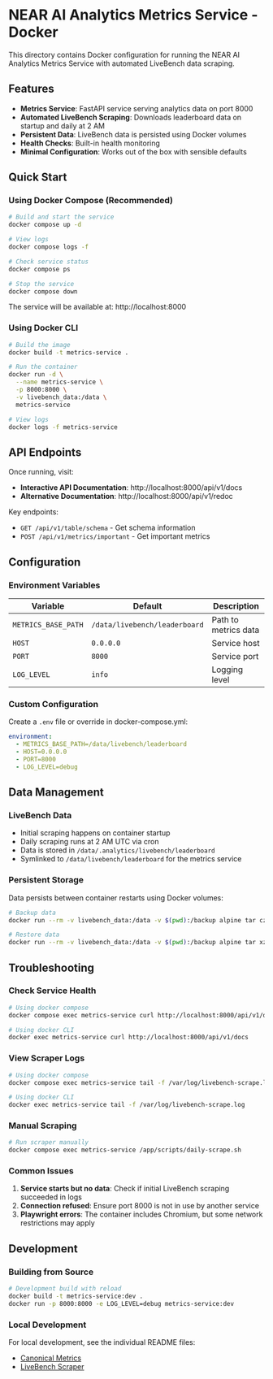 # NEAR AI Analytics Metrics Service - Docker

This directory contains Docker configuration for running the NEAR AI Analytics Metrics Service with automated LiveBench data scraping.

## Features

- **Metrics Service**: FastAPI service serving analytics data on port 8000
- **Automated LiveBench Scraping**: Downloads leaderboard data on startup and daily at 2 AM
- **Persistent Data**: LiveBench data is persisted using Docker volumes
- **Health Checks**: Built-in health monitoring
- **Minimal Configuration**: Works out of the box with sensible defaults

## Quick Start

### Using Docker Compose (Recommended)

```bash
# Build and start the service
docker compose up -d

# View logs
docker compose logs -f

# Check service status
docker compose ps

# Stop the service
docker compose down
```

The service will be available at: http://localhost:8000

### Using Docker CLI

```bash
# Build the image
docker build -t metrics-service .

# Run the container
docker run -d \
  --name metrics-service \
  -p 8000:8000 \
  -v livebench_data:/data \
  metrics-service

# View logs
docker logs -f metrics-service
```

## API Endpoints

Once running, visit:
- **Interactive API Documentation**: http://localhost:8000/api/v1/docs
- **Alternative Documentation**: http://localhost:8000/api/v1/redoc

Key endpoints:
- `GET /api/v1/table/schema` - Get schema information
- `POST /api/v1/metrics/important` - Get important metrics

## Configuration

### Environment Variables

| Variable | Default | Description |
|----------|---------|-------------|
| `METRICS_BASE_PATH` | `/data/livebench/leaderboard` | Path to metrics data |
| `HOST` | `0.0.0.0` | Service host |
| `PORT` | `8000` | Service port |
| `LOG_LEVEL` | `info` | Logging level |

### Custom Configuration

Create a `.env` file or override in docker-compose.yml:

```yaml
environment:
  - METRICS_BASE_PATH=/data/livebench/leaderboard
  - HOST=0.0.0.0
  - PORT=8000
  - LOG_LEVEL=debug
```

## Data Management

### LiveBench Data

- Initial scraping happens on container startup
- Daily scraping runs at 2 AM UTC via cron
- Data is stored in `/data/.analytics/livebench/leaderboard`
- Symlinked to `/data/livebench/leaderboard` for the metrics service

### Persistent Storage

Data persists between container restarts using Docker volumes:

```bash
# Backup data
docker run --rm -v livebench_data:/data -v $(pwd):/backup alpine tar czf /backup/livebench-backup.tar.gz -C /data .

# Restore data
docker run --rm -v livebench_data:/data -v $(pwd):/backup alpine tar xzf /backup/livebench-backup.tar.gz -C /data
```

## Troubleshooting

### Check Service Health

```bash
# Using docker compose
docker compose exec metrics-service curl http://localhost:8000/api/v1/docs

# Using docker CLI
docker exec metrics-service curl http://localhost:8000/api/v1/docs
```

### View Scraper Logs

```bash
# Using docker compose
docker compose exec metrics-service tail -f /var/log/livebench-scrape.log

# Using docker CLI  
docker exec metrics-service tail -f /var/log/livebench-scrape.log
```

### Manual Scraping

```bash
# Run scraper manually
docker compose exec metrics-service /app/scripts/daily-scrape.sh
```

### Common Issues

1. **Service starts but no data**: Check if initial LiveBench scraping succeeded in logs
2. **Connection refused**: Ensure port 8000 is not in use by another service
3. **Playwright errors**: The container includes Chromium, but some network restrictions may apply

## Development

### Building from Source

```bash
# Development build with reload
docker build -t metrics-service:dev .
docker run -p 8000:8000 -e LOG_LEVEL=debug metrics-service:dev
```

### Local Development

For local development, see the individual README files:
- [Canonical Metrics](canonical_metrics/README.md)
- [LiveBench Scraper](integrations/livebench/scrape_livebench_scores/README.md)
